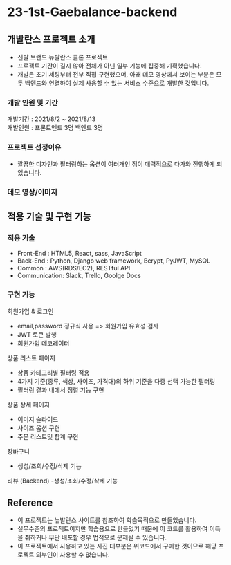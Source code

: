 # 23-1st-Gaebalance-backend
## 개발란스 프로젝트 소개
- 신발 브랜드 뉴발란스 클론 프로젝트
- 프로젝트 기간이 길지 않아 전체가 아닌 일부 기능에 집중해 기획했습니다.
- 개발은 초기 세팅부터 전부 직접 구현했으며, 아래 데모 영상에서 보이는 부분은 모두 백엔드와 연결하여 실제 사용할 수 있는 서비스 수준으로 개발한 것입니다.

### 개발 인원 및 기간
개발기간 : 2021/8/2 ~ 2021/8/13<br>
개발인원 : 프론트엔드 3명 백엔드 3명

### 프로젝트 선정이유
- 깔끔한 디자인과 필터링하는 옵션이 여러개인 점이 매력적으로 다가와 진행하게 되었습니다.

### 데모 영상/이미지


## 적용 기술 및 구현 기능
### 적용 기술
- Front-End : HTML5, React, sass, JavaScript 
- Back-End : Python, Django web framework, Bcrypt, PyJWT, MySQL
- Common : AWS(RDS/EC2), RESTful API
- Communication: Slack, Trello, Goolge Docs

### 구현 기능
회원가입 & 로그인
- email,password 정규식 사용 => 회원가입 유효성 검사
- JWT 토큰 발행
- 회원가입 데코레이터

상품 리스트 페이지
- 상품 카테고리별 필터링 적용
- 4가지 기준(종류, 색상, 사이즈, 가격대)의 하위 기준을 다중 선택 가능한 필터링
- 필터링 결과 내에서 정렬 기능 구현

상품 상세 페이지
- 이미지 슬라이드
- 사이즈 옵션 구현
- 주문 리스트및 합계 구현

장바구니 
- 생성/조회/수정/삭제 기능

리뷰 (Backend)
-생성/조회/수정/삭제 기능

## Reference
- 이 프로젝트는 뉴발란스 사이트를 참조하여 학습목적으로 만들었습니다.
- 실무수준의 프로젝트이지만 학습용으로 만들었기 때문에 이 코드를 활용하여 이득을 취하거나 무단 배포할 경우 법적으로 문제될 수 있습니다.
- 이 프로젝트에서 사용하고 있는 사진 대부분은 위코드에서 구매한 것이므로 해당 프로젝트 외부인이 사용할 수 없습니다.

